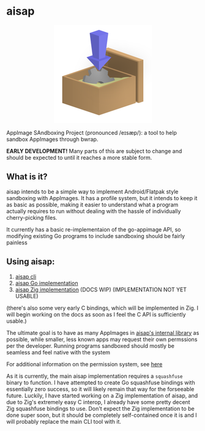 # aisap

<p align="center"><img src="resources/aisap.svg" width=256 height="256"/></p>

AppImage SAndboxing Project (pronounced /eɪsæp/): a tool to help sandbox
AppImages through bwrap.

**EARLY DEVELOPMENT!** Many parts of this are subject to change and should
be expected to until it reaches a more stable form.

## What is it?
aisap intends to be a simple way to implement Android/Flatpak style sandboxing
with AppImages. It has a profile system, but it intends to keep it as basic as
possible, making it easier to understand what a program actually requires to
run without dealing with the hassle of individually cherry-picking files.

It currently has a basic re-implementaion of the go-appimage API, so modifying
existing Go programs to include sandboxing should be fairly painless

## Using aisap:
 1. [aisap cli](docs/aisap.1.md)
 2. [aisap Go implementation](docs/aisap-go.3.md) 
 3. [aisap Zig implementation](docs/aisap-zig.3.md) (DOCS WIP) (IMPLEMENTATION NOT YET USABLE)

(there's also some very early C bindings, which will be implemented in Zig. I
will begin working on the docs as soon as I feel the C API is sufficiently
usable.)

The ultimate goal is to have as many AppImages in
[aisap's internal library](profiles/README.md) as possible, while smaller, less
known apps may request their own permssions per the developer. Running programs
sandboxed should mostly be seamless and feel native with the system

For additional information on the permission system, see
[here](permissions/README.md)

As it is currently, the main aisap implementation requires a `squashfuse`
binary to function. I have attempted to create Go squashfuse bindings with
essentially zero success, so it will likely remain that way for the forseeable
future. Luckily, I have started working on a Zig implementation of aisap, and
due to Zig's extremely easy C interop, I already have some pretty decent Zig
squashfuse bindings to use. Don't expect the Zig implementation to be done
super soon, but it should be completely self-contained once it is and I will
probably replace the main CLI tool with it.
